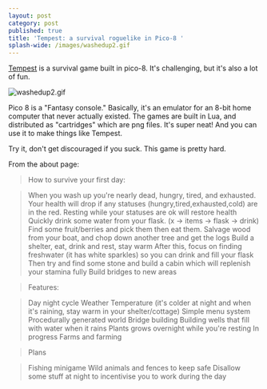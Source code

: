```yaml
---
layout: post
category: post
published: true
title: 'Tempest: a survival roguelike in Pico-8 '
splash-wide: /images/washedup2.gif
---
```

[Tempest](https://www.lexaloffle.com/bbs/?pid=40220) is a survival game built in pico-8. It's challenging, but it's also a lot of fun. 

![washedup2.gif]({{site.baseurl}}/images/washedup2.gif)


Pico 8 is a "Fantasy console." Basically, it's an emulator for an 8-bit home computer that never actually existed. The games are built in Lua, and distributed as "cartridges" which are png files. It's super neat! And you can use it to make things like Tempest. 

Try it, don't get discouraged if you suck. This game is pretty hard. 


From the about page: 

> How to survive your first day:

>When you wash up you're nearly dead, hungry, tired, and exhausted.
Your health will drop if any statuses (hungry,tired,exhausted,cold) are in the red.
Resting while your statuses are ok will restore health
Quickly drink some water from your flask. (x -> items -> flask -> drink)
Find some fruit/berries and pick them then eat them.
Salvage wood from your boat, and chop down another tree and get the logs
Build a shelter, eat, drink and rest, stay warm
After this, focus on finding freshwater (it has white sparkles) so you can drink and fill your flask
Then try and find some stone and build a cabin which will replenish your stamina fully
Build bridges to new areas

>Features:

>Day night cycle
Weather
Temperature (it's colder at night and when it's raining, stay warm in your shelter/cottage)
Simple menu system
Procedurally generated world
Bridge building
Building wells that fill with water when it rains
Plants grows overnight while you're resting
In progress
Farms and farming

>Plans

>Fishing minigame
Wild animals and fences to keep safe
Disallow some stuff at night to incentivise you to work during the day
